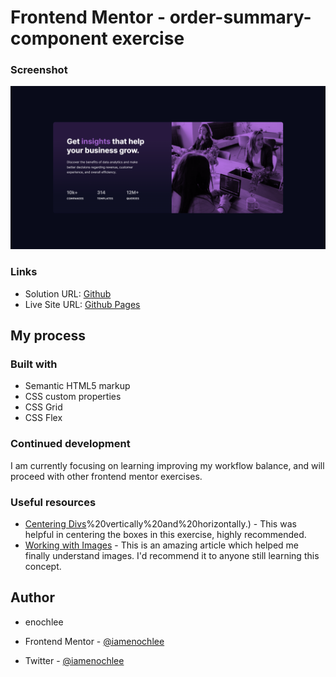 # Frontend Mentor - order-summary-component exercise

### Screenshot

![](images/Frontend%20Mentor%20_%20Stats%20preview%20card%20component%20by%20enochlee.png)

### Links

- Solution URL: [Github](https://github.com/iamenochlee/stats-preview-card-component-main/)
- Live Site URL: [Github Pages](https://iamenochlee.github.io/stats-preview-card-component-main/)

## My process

### Built with

- Semantic HTML5 markup
- CSS custom properties
- CSS Grid
- CSS Flex


### Continued development

I am currently focusing on learning improving my workflow balance, and will proceed with other frontend mentor exercises.

### Useful resources

- [Centering Divs](https://blog.hubspot.com/website/center-div-css#:~:text=You%20can%20do%20this%20by,the%20div)%20vertically%20and%20horizontally.) - This was helpful in centering the boxes in this exercise, highly recommended.
- [Working with Images](https://www.w3schools.com/css/css3_images.asp) - This is an amazing article which helped me finally understand images. I'd recommend it to anyone still learning this concept.


## Author

- enochlee

- Frontend Mentor - [@iamenochlee](https://www.frontendmentor.io/profile/iamenochlee)
- Twitter - [@iamenochlee](https://twitter.com/iamenochlee)
